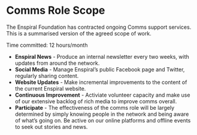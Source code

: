 # Comms Role Scope

The Enspiral Foundation has contracted ongoing Comms support services. This is a summarised version of the agreed scope of work.

Time committed: 12 hours/month

* **Enspiral News** - Produce an internal newsletter every two weeks, with updates from around the network.
* **Social Media** - Manage Enspiral’s public Facebook page and Twitter, regularly sharing content.
* **Website Updates** - Make incremental improvements to the content of the current Enspiral website.
* **Continuous Improvement** - Activiate volunteer capacity and make use of our extensive backlog of rich media to improve comms overall.
* **Participate** - The effectiveness of the comms role will be largely determined by simply knowing people in the network and being aware of what’s going on. Be active on our online platforms and offline events to seek out stories and news.
